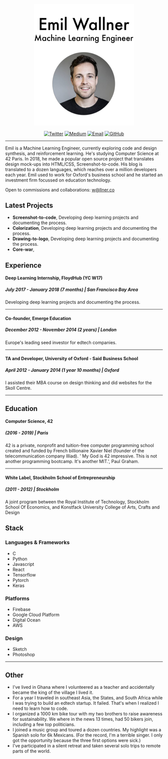 
<p align="center"><img width="320" src="slim-header.svg"></p>

<p align="center">
  <a href="https://twitter.com/emilwallner"><img src="https://img.shields.io/badge/Twitter-6054-blue.svg" alt="Twitter"></a>
  <a href="https://medium.com/emilwallner"><img src="https://img.shields.io/badge/Medium-4256-green.svg" alt="Medium"></a>
  <a href="mailto:w@llner.co"><img src="https://img.shields.io/badge/Email-w%40llner.co-red.svg" alt="Email"></a>
  <a href="https://github.com/emilwallner"><img src="https://img.shields.io/badge/GitHub-1012-lightgrey.svg" alt="GitHub"></a>
</p>

---

Emil is a Machine Learning Engineer, currently exploring code and design synthesis, and reinforcement learning. He's studying Computer Science at 42 Paris. In 2018, he made a popular open source project that translates design mock-ups into HTML/CSS, Screenshot-to-code. His blog is translated to a dozen languages, which reaches over a million developers each year. Emil used to work for Oxford's business school and he started an investment firm focussed on education technology. 

Open to commissions and collaborations: w@llner.co 


## Latest Projects 

- **Screenshot-to-code**, Developing deep learning projects and documenting the process.
- **Colorization**, Developing deep learning projects and documenting the process.
- **Drawing-to-logo**, Developing deep learning projects and documenting the process.
- **Core-war**, 




## Experience 

#### Deep Learning Internship, FloydHub (YC W17)
##### July 2017 - January 2018 (7 months)  | San Francisco Bay Area

Developing deep learning projects and documenting the process.

--- 

#### Co-founder, Emerge Education
##### December 2012 - November 2014 (2 years) | London

Europe's leading seed investor for edtech companies.

---


#### TA and Developer, University of Oxford - Said Business School
##### April 2012 - January 2014 (1 year 10 months) | Oxford

I assisted their MBA course on design thinking and did websites for the Skoll Centre.

---

## Education

#### Computer Science, 42
##### (2016 - 2019) | Paris

42 is a private, nonprofit and tuition-free computer programming school created and funded by French billionaire Xavier Niel (founder of the telecommunication company Illiad). ' My God is 42 impressive. This is not another programming bootcamp. It's another MIT.', Paul Graham. 


---

#### White Label, Stockholm School of Entrepreneurship
##### (2011 - 2012) | Stockholm

A joint program between the Royal Institute of Technology, Stockholm School Of Economics, and Konstfack University College of Arts, Crafts and Design


## Stack

### Languages & Frameworks

- C
- Python
- Javascript
- React
- Tensorflow
- Pytorch
- Keras

### Platforms

- Firebase
- Google Cloud Platform
- Digital Ocean
- AWS

### Design

- Sketch
- Photoshop

---


## Other

- I've lived in Ghana where I volunteered as a teacher and accidentally became the king of the village I lived it. 
- For a year I traveled in southeast Asia, the States, and South Africa while I was trying to build an edtech startup. It failed. That's when I realized I need to learn how to code. 
- I organized a 1000 km bike tour with my two brothers to raise awareness for sustainability. We where in the news 13 times, had 50 bikers join, including a few top politicians. 
- I joined a music group and toured a dozen countries. My highlight was a Spanish solo for 6k Mexicans. (For the record, I'm a terrible singer. I only got the opportunity because the three first options were sick.)
- I've participated in a silent retreat and taken several solo trips to remote parts of the world. 
